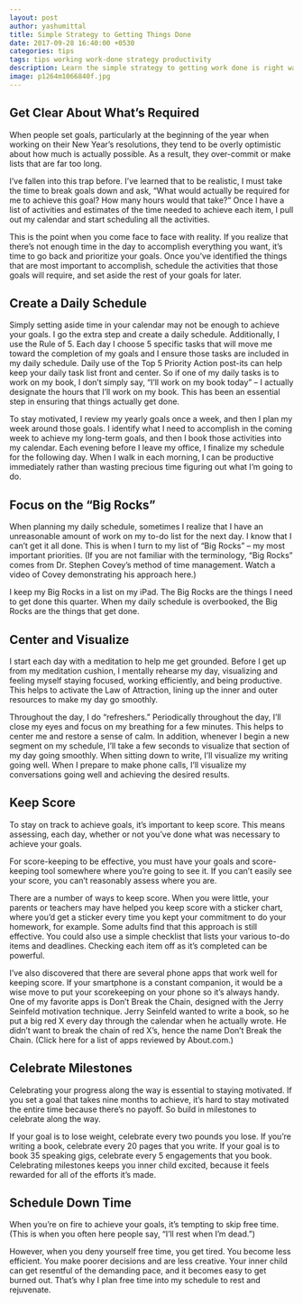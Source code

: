 ```yaml
---
layout: post
author: yashumittal
title: Simple Strategy to Getting Things Done
date: 2017-09-28 16:40:00 +0530
categories: tips
tags: tips working work-done strategy productivity
description: Learn the simple strategy to getting work done is right way and achieve the goals in the easiest and simplest way possible.
image: p1264m1066840f.jpg
---
```


## Get Clear About What’s Required

When people set goals, particularly at the beginning of the year when working on their New Year’s resolutions, they tend to be overly optimistic about how much is actually possible. As a result, they over-commit or make lists that are far too long.

I’ve fallen into this trap before. I’ve learned that to be realistic, I must take the time to break goals down and ask, “What would actually be required for me to achieve this goal? How many hours would that take?” Once I have a list of activities and estimates of the time needed to achieve each item, I pull out my calendar and start scheduling all the activities.

This is the point when you come face to face with reality. If you realize that there’s not enough time in the day to accomplish everything you want, it’s time to go back and prioritize your goals. Once you’ve identified the things that are most important to accomplish, schedule the activities that those goals will require, and set aside the rest of your goals for later.

## Create a Daily Schedule

Simply setting aside time in your calendar may not be enough to achieve your goals. I go the extra step and create a daily schedule. Additionally, I use the Rule of 5. Each day I choose 5 specific tasks that will move me toward the completion of my goals and I ensure those tasks are included in my daily schedule. Daily use of the Top 5 Priority Action post-its can help keep your daily task list front and center. So if one of my daily tasks is to work on my book, I don’t simply say, “I’ll work on my book today” – I actually designate the hours that I’ll work on my book. This has been an essential step in ensuring that things actually get done.

To stay motivated, I review my yearly goals once a week, and then I plan my week around those goals. I identify what I need to accomplish in the coming week to achieve my long-term goals, and then I book those activities into my calendar. Each evening before I leave my office, I finalize my schedule for the following day.  When I walk in each morning, I can be productive immediately rather than wasting precious time figuring out what I’m going to do.

## Focus on the “Big Rocks”

When planning my daily schedule, sometimes I realize that I have an unreasonable amount of work on my to-do list for the next day. I know that I can’t get it all done. This is when I turn to my list of “Big Rocks” – my most important priorities. (If you are not familiar with the terminology, “Big Rocks” comes from Dr. Stephen Covey’s method of time management. Watch a video of Covey demonstrating his approach here.)

I keep my Big Rocks in a list on my iPad. The Big Rocks are the things I need to get done this quarter. When my daily schedule is overbooked, the Big Rocks are the things that get done.

## Center and Visualize

I start each day with a meditation to help me get grounded. Before I get up from my meditation cushion, I mentally rehearse my day, visualizing and feeling myself staying focused, working efficiently, and being productive. This helps to activate the Law of Attraction, lining up the inner and outer resources to make my day go smoothly.

Throughout the day, I do “refreshers.” Periodically throughout the day, I’ll close my eyes and focus on my breathing for a few minutes. This helps to center me and restore a sense of calm.
In addition, whenever I begin a new segment on my schedule, I’ll take a few seconds to visualize that section of my day going smoothly. When sitting down to write, I’ll visualize my writing going well. When I prepare to make phone calls, I’ll visualize my conversations going well and achieving the desired results.

## Keep Score

To stay on track to achieve goals, it’s important to keep score. This means assessing, each day, whether or not you’ve done what was necessary to achieve your goals.

For score-keeping to be effective, you must have your goals and score-keeping tool somewhere where you’re going to see it. If you can’t easily see your score, you can’t reasonably assess where you are.

There are a number of ways to keep score. When you were little, your parents or teachers may have helped you keep score with a sticker chart, where you’d get a sticker every time you kept your commitment to do your homework, for example. Some adults find that this approach is still effective. You could also use a simple checklist that lists your various to-do items and deadlines. Checking each item off as it’s completed can be powerful.

I’ve also discovered that there are several phone apps that work well for keeping score. If your smartphone is a constant companion, it would be a wise move to put your scorekeeping on your phone so it’s always handy. One of my favorite apps is Don’t Break the Chain, designed with the Jerry Seinfeld motivation technique. Jerry Seinfeld wanted to write a book, so he put a big red X every day through the calendar when he actually wrote. He didn’t want to break the chain of red X’s, hence the name Don’t Break the Chain.  (Click here for a list of apps reviewed by About.com.)

## Celebrate Milestones

Celebrating your progress along the way is essential to staying motivated. If you set a goal that takes nine months to achieve, it’s hard to stay motivated the entire time because there’s no payoff. So build in milestones to celebrate along the way.

If your goal is to lose weight, celebrate every two pounds you lose. If you’re writing a book, celebrate every 20 pages that you write. If your goal is to book 35 speaking gigs, celebrate every 5 engagements that you book. Celebrating milestones keeps you inner child excited, because it feels rewarded for all of the efforts it’s made.

## Schedule Down Time

When you’re on fire to achieve your goals, it’s tempting to skip free time. (This is when you often here people say, “I’ll rest when I’m dead.”)

However, when you deny yourself free time, you get tired. You become less efficient. You make poorer decisions and are less creative. Your inner child can get resentful of the demanding pace, and it becomes easy to get burned out. That’s why I plan free time into my schedule to rest and rejuvenate.
